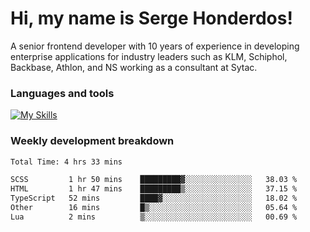 # Hi, my name is Serge Honderdos!

A senior frontend developer with 10 years of experience in developing enterprise applications for industry leaders such as KLM, Schiphol, Backbase, Athlon, and NS working as a consultant at Sytac.

### Languages and tools
[![My Skills](https://skillicons.dev/icons?i=js,ts,angular,react,vue,nodejs,sqlite,postgres,mongodb,git,azure)](#)

### Weekly development breakdown
<!--START_SECTION:waka-->

```txt
Total Time: 4 hrs 33 mins

SCSS         1 hr 50 mins    █████████▓░░░░░░░░░░░░░░░   38.03 %
HTML         1 hr 47 mins    █████████▒░░░░░░░░░░░░░░░   37.15 %
TypeScript   52 mins         ████▓░░░░░░░░░░░░░░░░░░░░   18.02 %
Other        16 mins         █▒░░░░░░░░░░░░░░░░░░░░░░░   05.64 %
Lua          2 mins          ▒░░░░░░░░░░░░░░░░░░░░░░░░   00.69 %
```

<!--END_SECTION:waka-->
